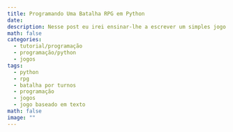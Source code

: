 ```yaml
---
title: Programando Uma Batalha RPG em Python
date: 
description: Nesse post eu irei ensinar-lhe a escrever um simples jogo de batalha por turnos em python, inspirado em meu projeto de "O mesmo jogo: em várias linguagens de programação".
math: false
categories:
  - tutorial/programação
  - programação/python
  - jogos
tags:
  - python
  - rpg
  - batalha por turnos
  - programação
  - jogos
  - jogo baseado em texto
math: false
image: ""
---
```



